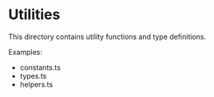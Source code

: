 # Utilities

This directory contains utility functions and type definitions.

Examples:
- constants.ts
- types.ts
- helpers.ts